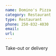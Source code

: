 ```yaml
---
name: Domino's Pizza
category: Restaurant
type: Restaurant
phone: 250-832-4030
email: 
url: 
---
```


Take-out or delivery